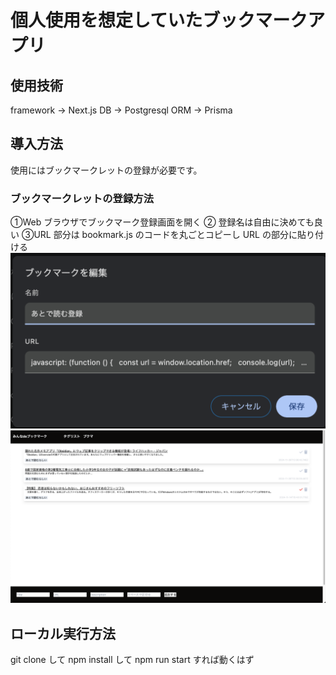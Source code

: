 # 個人使用を想定していたブックマークアプリ

## 使用技術

framework → Next.js
DB → Postgresql
ORM → Prisma

## 導入方法

使用にはブックマークレットの登録が必要です。

### ブックマークレットの登録方法

①Web ブラウザでブックマーク登録画面を開く
② 登録名は自由に決めても良い
③URL 部分は bookmark.js のコードを丸ごとコピーし URL の部分に貼り付ける
![alt text](./img/image1.png)
![alt text](./img/image2.png)

## ローカル実行方法

git clone して npm install して npm run start すれば動くはず
